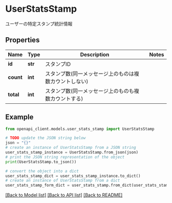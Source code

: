 # UserStatsStamp

ユーザーの特定スタンプ統計情報

## Properties

Name | Type | Description | Notes
------------ | ------------- | ------------- | -------------
**id** | **str** | スタンプID | 
**count** | **int** | スタンプ数(同一メッセージ上のものは複数カウントしない) | 
**total** | **int** | スタンプ数(同一メッセージ上のものも複数カウントする) | 

## Example

```python
from openapi_client.models.user_stats_stamp import UserStatsStamp

# TODO update the JSON string below
json = "{}"
# create an instance of UserStatsStamp from a JSON string
user_stats_stamp_instance = UserStatsStamp.from_json(json)
# print the JSON string representation of the object
print(UserStatsStamp.to_json())

# convert the object into a dict
user_stats_stamp_dict = user_stats_stamp_instance.to_dict()
# create an instance of UserStatsStamp from a dict
user_stats_stamp_form_dict = user_stats_stamp.from_dict(user_stats_stamp_dict)
```
[[Back to Model list]](../README.md#documentation-for-models) [[Back to API list]](../README.md#documentation-for-api-endpoints) [[Back to README]](../README.md)


